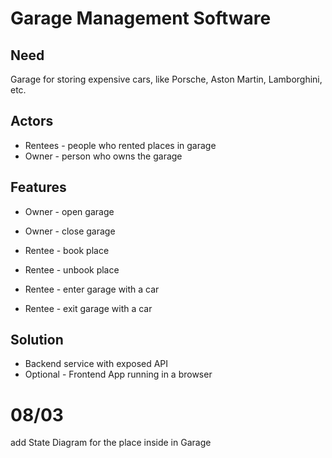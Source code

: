 # Garage Management Software

## Need

Garage for storing expensive cars, like Porsche, Aston Martin, Lamborghini, etc.

## Actors

- Rentees - people who rented places in garage
- Owner - person who owns the garage

## Features

- Owner - open garage
- Owner - close garage

- Rentee - book place
- Rentee - unbook place
- Rentee - enter garage with a car
- Rentee - exit garage with a car

## Solution

- Backend service with exposed API
- Optional - Frontend App running in a browser

# 08/03

add State Diagram for the place inside in Garage


